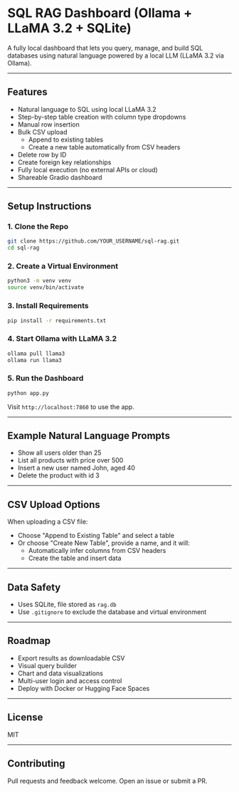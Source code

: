 # SQL RAG Dashboard (Ollama + LLaMA 3.2 + SQLite)

A fully local dashboard that lets you query, manage, and build SQL databases using natural language powered by a local LLM (LLaMA 3.2 via Ollama).

---

## Features

- Natural language to SQL using local LLaMA 3.2
- Step-by-step table creation with column type dropdowns
- Manual row insertion
- Bulk CSV upload
  - Append to existing tables
  - Create a new table automatically from CSV headers
- Delete row by ID
- Create foreign key relationships
- Fully local execution (no external APIs or cloud)
- Shareable Gradio dashboard

---

## Setup Instructions

### 1. Clone the Repo

```bash
git clone https://github.com/YOUR_USERNAME/sql-rag.git
cd sql-rag
```

### 2. Create a Virtual Environment

```bash
python3 -m venv venv
source venv/bin/activate
```

### 3. Install Requirements

```bash
pip install -r requirements.txt
```

### 4. Start Ollama with LLaMA 3.2

```bash
ollama pull llama3
ollama run llama3
```

### 5. Run the Dashboard

```bash
python app.py
```

Visit `http://localhost:7860` to use the app.

---

## Example Natural Language Prompts

- Show all users older than 25
- List all products with price over 500
- Insert a new user named John, aged 40
- Delete the product with id 3

---

## CSV Upload Options

When uploading a CSV file:

- Choose "Append to Existing Table" and select a table
- Or choose "Create New Table", provide a name, and it will:
  - Automatically infer columns from CSV headers
  - Create the table and insert data

---

## Data Safety

- Uses SQLite, file stored as `rag.db`
- Use `.gitignore` to exclude the database and virtual environment

---

## Roadmap

- Export results as downloadable CSV
- Visual query builder
- Chart and data visualizations
- Multi-user login and access control
- Deploy with Docker or Hugging Face Spaces

---

## License

MIT

---

## Contributing

Pull requests and feedback welcome. Open an issue or submit a PR.